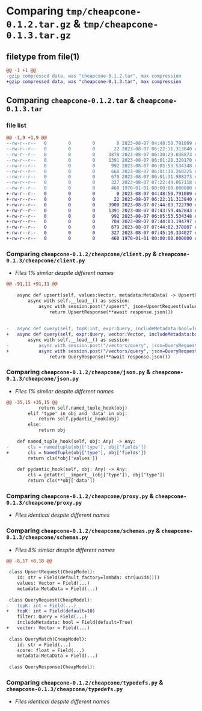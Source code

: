 # Comparing `tmp/cheapcone-0.1.2.tar.gz` & `tmp/cheapcone-0.1.3.tar.gz`

## filetype from file(1)

```diff
@@ -1 +1 @@
-gzip compressed data, was "cheapcone-0.1.2.tar", max compression
+gzip compressed data, was "cheapcone-0.1.3.tar", max compression
```

## Comparing `cheapcone-0.1.2.tar` & `cheapcone-0.1.3.tar`

### file list

```diff
@@ -1,9 +1,9 @@
--rw-r--r--   0        0        0        0 2023-08-07 04:48:50.791009 cheapcone-0.1.2/README.md
--rw-r--r--   0        0        0       22 2023-08-07 06:22:11.313840 cheapcone-0.1.2/cheapcone/__init__.py
--rw-r--r--   0        0        0     3878 2023-08-07 06:30:29.038873 cheapcone-0.1.2/cheapcone/client.py
--rw-r--r--   0        0        0     1391 2023-08-07 06:01:28.320170 cheapcone-0.1.2/cheapcone/json.py
--rw-r--r--   0        0        0      992 2023-08-07 06:05:53.534348 cheapcone-0.1.2/cheapcone/proxy.py
--rw-r--r--   0        0        0      668 2023-08-07 06:01:30.260225 cheapcone-0.1.2/cheapcone/schemas.py
--rw-r--r--   0        0        0      679 2023-08-07 06:01:31.988273 cheapcone-0.1.2/cheapcone/typedefs.py
--rw-r--r--   0        0        0      327 2023-08-07 07:22:44.067118 cheapcone-0.1.2/pyproject.toml
--rw-r--r--   0        0        0      460 1970-01-01 00:00:00.000000 cheapcone-0.1.2/PKG-INFO
+-rw-r--r--   0        0        0        0 2023-08-07 04:48:50.791009 cheapcone-0.1.3/README.md
+-rw-r--r--   0        0        0       22 2023-08-07 06:22:11.313840 cheapcone-0.1.3/cheapcone/__init__.py
+-rw-r--r--   0        0        0     3909 2023-08-07 07:44:03.722790 cheapcone-0.1.3/cheapcone/client.py
+-rw-r--r--   0        0        0     1391 2023-08-07 07:43:59.462843 cheapcone-0.1.3/cheapcone/json.py
+-rw-r--r--   0        0        0      992 2023-08-07 06:05:53.534348 cheapcone-0.1.3/cheapcone/proxy.py
+-rw-r--r--   0        0        0      704 2023-08-07 07:44:03.194797 cheapcone-0.1.3/cheapcone/schemas.py
+-rw-r--r--   0        0        0      679 2023-08-07 07:44:02.378807 cheapcone-0.1.3/cheapcone/typedefs.py
+-rw-r--r--   0        0        0      327 2023-08-07 07:45:10.334027 cheapcone-0.1.3/pyproject.toml
+-rw-r--r--   0        0        0      460 1970-01-01 00:00:00.000000 cheapcone-0.1.3/PKG-INFO
```

### Comparing `cheapcone-0.1.2/cheapcone/client.py` & `cheapcone-0.1.3/cheapcone/client.py`

 * *Files 1% similar despite different names*

```diff
@@ -91,11 +91,11 @@
 	
 	async def upsert(self, values:Vector, metadata:MetaData) -> UpsertResponse:
 		async with self.__load__() as session:
 			async with session.post("/upsert", json=UpsertRequest(values=values, metadata=metadata).dict()) as response:
 				return UpsertResponse(**await response.json())
 
 
-	async def query(self, topK:int, expr:Query, includeMetadata:bool=True) -> QueryResponse:
+	async def query(self, expr:Query, vector:Vector, includeMetadata:bool=True,topK:int=10) -> QueryResponse:
 		async with self.__load__() as session:
-			async with session.post("/vectors/query", json=QueryRequest(topK=topK, filter=expr, includeMetadata=includeMetadata).dict()) as response:
+			async with session.post("/vectors/query", json=QueryRequest(topK=topK, filter=expr,vector=vector, includeMetadata=includeMetadata).dict()) as response:
 				return QueryResponse(**await response.json())
```

### Comparing `cheapcone-0.1.2/cheapcone/json.py` & `cheapcone-0.1.3/cheapcone/json.py`

 * *Files 1% similar despite different names*

```diff
@@ -35,15 +35,15 @@
 			return self.named_tuple_hook(obj)
 		elif 'type' in obj and 'data' in obj:
 			return self.pydantic_hook(obj)
 		else:
 			return obj
 	
 	def named_tuple_hook(self, obj: Any) -> Any:
-		cls = namedtuple(obj['type'], obj['fields'])
+		cls = NamedTuple(obj['type'], obj['fields'])
 		return cls(*obj['values'])
 
 	def pydantic_hook(self, obj: Any) -> Any:
 		cls = getattr(__import__(obj['type']), obj['type'])
 		return cls(**obj['data'])
```

### Comparing `cheapcone-0.1.2/cheapcone/proxy.py` & `cheapcone-0.1.3/cheapcone/proxy.py`

 * *Files identical despite different names*

### Comparing `cheapcone-0.1.2/cheapcone/schemas.py` & `cheapcone-0.1.3/cheapcone/schemas.py`

 * *Files 8% similar despite different names*

```diff
@@ -8,17 +8,18 @@
 
 class UpsertRequest(CheapModel):
 	id: str = Field(default_factory=lambda: str(uuid4()))
 	values: Vector = Field(...)
 	metadata:MetaData = Field(...)
 
 class QueryRequest(CheapModel):
-	topK: int = Field(...)
+	topK: int = Field(default=10)
 	filter: Query = Field(...)
 	includeMetadata: bool = Field(default=True)
+	vector: Vector = Field(...)
 
 class QueryMatch(CheapModel):
 	id: str = Field(...)
 	score: float = Field(...)
 	metadata:MetaData = Field(...)
 
 class QueryResponse(CheapModel):
```

### Comparing `cheapcone-0.1.2/cheapcone/typedefs.py` & `cheapcone-0.1.3/cheapcone/typedefs.py`

 * *Files identical despite different names*

